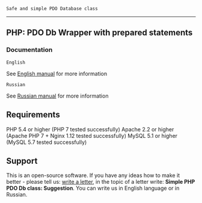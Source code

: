 `Safe and simple PDO Database class`
<hr>

## PHP: PDO Db Wrapper with prepared statements


### Documentation

`English`

See <a href='HelpEN.md'>English manual</a> for more information

`Russian`

See <a href='HelpRU.md'>Russian manual</a> for more information

## Requirements

PHP 5.4 or higher (PHP 7 tested successfully)
Apache 2.2 or higher (Apache PHP 7 + Nginx 1.12 tested successfully)
MySQL 5.1 or higher (MySQL 5.7  tested successfully)

## Support

This is an open-source software. If you have any ideas how to make it better - please tell us: <a href='mailto:nikiedev@mail.ru'>write a letter</a>, in the topic of a letter write: <b>Simple PHP PDO Db class: Suggestion</b>. You can write us in English language or in Russian.
